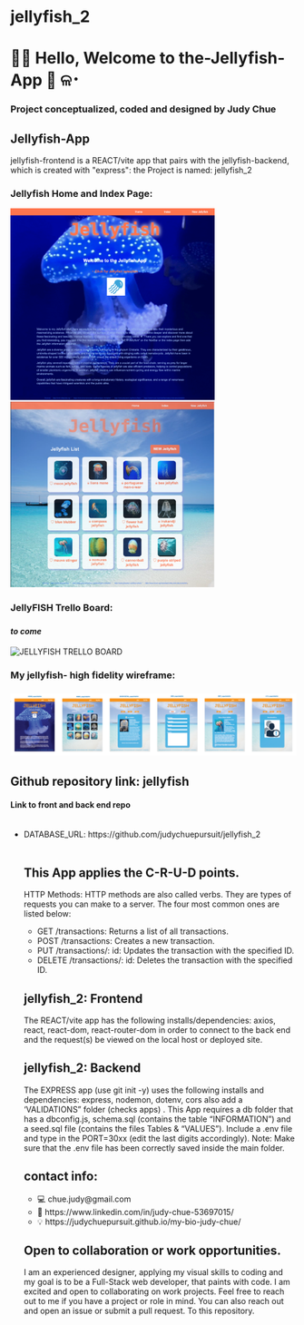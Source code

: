 # jellyfish_2

<!DOCTYPE html>
<html>
  <head>
   <h1>👋🏻 Hello,  Welcome to the-Jellyfish-App 🪼 ଳ･</h1>
<h3>Project conceptualized, coded and designed by Judy Chue</h3>
  </head>
  <body>
    <h2>Jellyfish-App</h2>
    <p>
jellyfish-frontend is a REACT/vite app that pairs with the jellyfish-backend, which is created with "express": the Project is named:
jellyfish_2

### Jellyfish Home and Index Page:
<img alt="Jellyfish Home Page" src="jellyfish-frontend/public/HOME.png" width="360" />&nbsp;&nbsp;&nbsp;&nbsp;<img alt="Jellyfish Index Page" src="jellyfish-frontend/public/INDEX.png" width="360" />
<!-- <img alt="Jellyfish Home Page" src="jellyfish-frontend/public/HOME.png" width="300">
<img alt="Jellyfish Index Page" src="jellyfish-frontend/public/INDEX.png" width="300"> -->
<!-- <img alt="Jellyfish Index Page" src="jellyfish-frontend/public/INDEX.png" width="350"></img> -->

<h3>JellyFISH Trello Board:<h3> <h4><i>to come</i></h4>
<img alt="JELLYFISH TRELLO BOARD" 
<!--   "edit the path when Trello board is done" -->
<!-- src="img/Judy Budget app Trello Board.png" width="550"></img> -->

<h3>My jellyfish- high fidelity wireframe:<h3> 
<img alt="Jellyfish HF Wireframe" src="jellyfish-frontend/public/jellyfish_HF_wireframe.png" width="950"></img>
<!-- jellyfish_HF_wireframe.png -->
<h2> Github repository link: jellyfish </h2>
<h4>Link to front and back end repo</h4>
<ul>
<br>
      <li>DATABASE_URL: https://github.com/judychuepursuit/jellyfish_2</li>
<br>
<h2> This App applies the C-R-U-D points.</h2>
<p>HTTP Methods: HTTP methods are also called verbs. They are types of requests you can make to a server. The four most common ones are listed below:</p>
<ul>
      <li>GET /transactions: Returns a list of all transactions.</li>
      <li>POST /transactions: Creates a new transaction.</li>
      <li>PUT /transactions/: id: Updates the transaction with the specified ID.</li>
      <li>DELETE /transactions/: id: Deletes the transaction with the specified ID.</li>
</ul>
<h2>jellyfish_2: Frontend</h2>
<p>
  The REACT/vite app has the following installs/dependencies: axios, react, react-dom, react-router-dom in order to connect to the back end and the request(s) be viewed on the local host or deployed site.
<br>
<h2>jellyfish_2: Backend</h2>
  The EXPRESS app (use git init -y) uses the following installs and dependencies: express, nodemon, dotenv, cors also add a ‘VALIDATIONS” folder (checks apps) . 
  This App requires a db folder that has a dbconfig.js, schema.sql (contains the table “INFORMATION”) and a seed.sql file (contains   
the files Tables & “VALUES”).
  Include a .env file and type in the PORT=30xx (edit the last digits accordingly). 
  Note: Make sure that the .env file has been correctly saved inside the main folder.  
<h2>contact info:</h2>
<ul>
    <li>💻  chue.judy@gmail.com</li>
    <li>💟  https://www.linkedin.com/in/judy-chue-53697015/</li>
    <li>💡  https://judychuepursuit.github.io/my-bio-judy-chue/</li>
</ul>
</p>
<h2>Open to collaboration or work opportunities.</h2>
<p>
I am an experienced designer, applying my visual skills to coding and my goal is to be a Full-Stack web developer, that paints with code. I am excited and open to collaborating on work projects. Feel free to reach out to me if you have a project or role in mind. You can also reach out and open an issue or submit a pull request. To this repository.</p>
